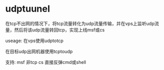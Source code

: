 # udptuunel
在tcp不出网的情况下，将tcp流量转化为udp流量传输，并在vps上监听udp流量，然后将该udp流量转回tcp，实现上线msf或cs

useage:
  在vps使用udptotcp
  
  在目标udp出网机器使用tcptoudp

支持:
  msf 非tcp
  cs
  直接反弹cmd或shell
